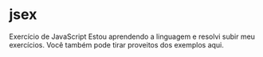 # jsex
Exercício de JavaScript 
Estou aprendendo a linguagem e resolvi subir meu exercícios.
Você também pode tirar proveitos dos exemplos aqui.
